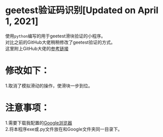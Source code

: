 # geetest验证码识别[Updated on April 1, 2021]  
使用`python`编写的用于geetest滑块验证的小程序。  
对比之前的GitHub大佬稍稍修改了geetest验证的方式。  
这里附上GitHub大佬的[参考链接](https://github.com/CrazyBunQnQ/GeetestCrack)  
# 修改如下：  
1.取消了模拟滑动的操作，使滑块一步到位。  
# 注意事项：  
1.需要下载我配置的[Google浏览器](https://github.com/408029164/QQ_Sign-in_killgeetest/tree/Google)  
2.将本程序exe或.py文件放在和Google文件夹同一目录下。  